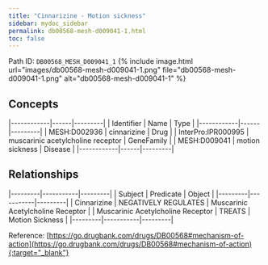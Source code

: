 ```yaml
---
title: "Cinnarizine - Motion sickness"
sidebar: mydoc_sidebar
permalink: db00568-mesh-d009041-1.html
toc: false 
---
```



Path ID: `DB00568_MESH_D009041_1`
{% include image.html url="images/db00568-mesh-d009041-1.png" file="db00568-mesh-d009041-1.png" alt="db00568-mesh-d009041-1" %}

## Concepts

|------------|------|---------|
| Identifier | Name | Type    |
|------------|------|---------|
| MESH:D002936 | cinnarizine | Drug |
| InterPro:IPR000995 | muscarinic acetylcholine receptor | GeneFamily |
| MESH:D009041 | motion sickness | Disease |
|------------|------|---------|

## Relationships

|---------|-----------|---------|
| Subject | Predicate | Object  |
|---------|-----------|---------|
| Cinnarizine | NEGATIVELY REGULATES | Muscarinic Acetylcholine Receptor |
| Muscarinic Acetylcholine Receptor | TREATS | Motion Sickness |
|---------|-----------|---------|

Reference: [https://go.drugbank.com/drugs/DB00568#mechanism-of-action](https://go.drugbank.com/drugs/DB00568#mechanism-of-action){:target="_blank"}